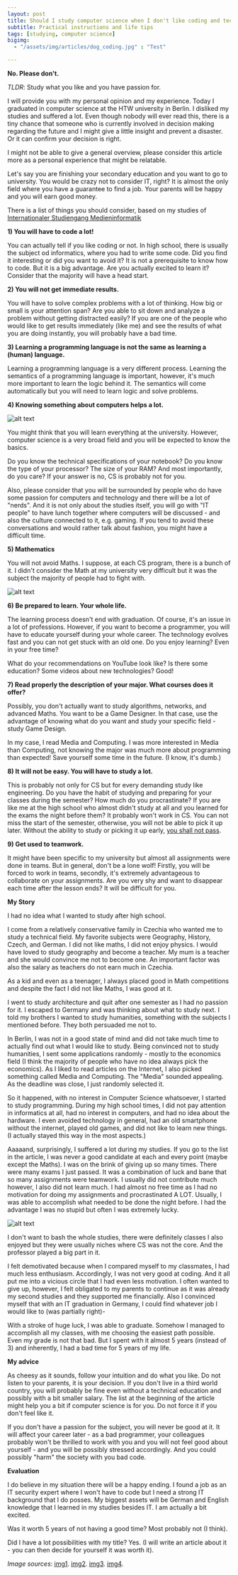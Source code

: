 ```yaml
---	
layout: post	
title: Should I study computer science when I don't like coding and technology?
subtitle: Practical instructions and life tips
tags: [studying, computer science]
bigimg:
  - "/assets/img/articles/dog_coding.jpg" : "Test"

---	
```

**No. Please don't.**

 
*TLDR*: Study what you like and you have passion for.
 
I will provide you with my personal opinion and my experience. Today I graduated in computer science at the HTW university in Berlin. I disliked my studies and suffered a lot. Even though nobody will ever read this, there is a tiny chance that someone who is currently involved in decision making regarding the future and I might give a little insight and prevent a disaster. Or it can confirm your decision is right.
 
I might not be able to give a general overview, please consider this article more as a personal experience that might be relatable.
 
Let's say you are finishing your secondary education and you want to go to university. You would be crazy not to consider IT, right? It is almost the only field where you have a guarantee to find a job. Your parents will be happy and you will earn good money.
 
There is a list of things you should consider, based on my studies of [Internationaler Studiengang Medieninformatik](https://imi-bachelor.htw-berlin.de/)
 
**1) You will have to code a lot!**
 
You can actually tell if you like coding or not. In high school, there is usually the subject od informatics, where you had to write some code. Did you find it interesting or did you want to avoid it?
It is not a prerequisite to know how to code. But it is a big advantage. Are you actually excited to learn it?
Consider that the majority will have a head start.
 
**2) You will not get immediate results.**
 
You will have to solve complex problems with a lot of thinking. How big or small is your attention span? Are you able to sit down and analyze a problem without getting distracted easily?
If you are one of the people who would like to get results immediately (like me) and see the results of what you are doing instantly, you will probably have a bad time. 
 
**3) Learning a programming language is not the same as learning a (human) language.**
 
Learning a programming language is a very different process. Learning the semantics of a programming language is important, however, it's much more important to learn the logic behind it. The semantics will come automatically but you will need to learn logic and solve problems.
 
**4) Knowing something about computers helps a lot.**
 
![alt text](/assets/img/articles/deleting_pc.gif "Semi-funny meme")
 
You might think that you will learn everything at the university. However, computer science is a very broad field and you will be expected to know the basics. 
 
Do you know the technical specifications of your notebook? Do you know the type of your processor? The size of your RAM? And most importantly, do you care? If your answer is no, CS is probably not for you.
 
Also, please consider that you will be surrounded by people who do have some passion for computers and technology and there will be a lot of "nerds". And it is not only about the studies itself, you will go with "IT people" to have lunch together where computers will be discussed - and also the culture connected to it, e.g. gaming. If you tend to avoid these conversations and would rather talk about fashion, you might have a difficult time.
 
 
**5) Mathematics**
 
You will not avoid Maths. I suppose, at each CS program, there is a bunch of it. I didn't consider the Math at my university very difficult but it was the subject the majority of people had to fight with.
 
![alt text](/assets/img/articles/find_x.jpg "Semi-funny meme")
 
 
**6) Be prepared to learn. Your whole life.**
 
The learning process doesn't end with graduation. Of course, it's an issue in a lot of professions. However, if you want to become a programmer, you will have to educate yourself during your whole career. The technology evolves fast and you can not get stuck with an old one. Do you enjoy learning? Even in your free time?
 
What do your recommendations on YouTube look like? Is there some education? Some videos about new technologies? Good!
 
**7) Read properly the description of your major. What courses does it offer?**
 
Possibly, you don't actually want to study algorithms, networks, and advanced Maths. You want to be a Game Designer. In that case, use the advantage of knowing what do you want and study your specific field - study Game Design. 
 
 
In my case, I read Media and Computing. I was more interested in Media than Computing, not knowing the major was much more about programming than expected! Save yourself some time in the future. (I know, it's dumb.)
 
**8) It will not be easy. You will have to study a lot.**
 
This is probably not only for CS but for every demanding study like engineering. Do you have the habit of studying and preparing for your classes during the semester? How much do you procrastinate?
If you are like me at the high school who almost didn't study at all and you learned for the exams the night before them? It probably won't work in CS.
You can not miss the start of the semester, otherwise, you will not be able to pick it up later. Without the ability to study or picking it up early, [you shall not pass](https://www.youtube.com/watch?v=mJZZNHekEQw).
 
**9) Get used to teamwork.**
 
It might have been specific to my university but almost all assignments were done in teams. But in general, don't be a lone wolf! Firstly, you will be forced to work in teams, secondly, it's extremely advantageous to collaborate on your assignments. Are you very shy and want to disappear each time after the lesson ends? It will be difficult for you. 
 
 
**My Story**
 
I had no idea what I wanted to study after high school.
 
I come from a relatively conservative family in Czechia who wanted me to study a technical field. My favorite subjects were Geography, History, Czech, and German. I did not like maths, I did not enjoy physics. I would have loved to study geography and become a teacher.
My mum is a teacher and she would convince me not to become one. An important factor was also the salary as teachers do not earn much in Czechia. 
 
As a kid and even as a teenager, I always placed good in Math competitions and despite the fact I did not like Maths, I was good at it.
 
I went to study architecture and quit after one semester as I had no passion for it. I escaped to Germany and was thinking about what to study next. I told my brothers I wanted to study humanities, something with the subjects I mentioned before. They both persuaded me not to. 
 
In Berlin, I was not in a good state of mind and did not take much time to actually find out what I would like to study. Being convinced not to study humanities, I sent some applications randomly - mostly to the economics field (I think the majority of people who have no idea always pick the economics). As I liked to read articles on the Internet, I also picked something called Media and Computing. The "Media" sounded appealing. As the deadline was close, I just randomly selected it.
 
So it happened, with no interest in Computer Science whatsoever, I started to study programming. During my high school times, I did not pay attention in informatics at all, had no interest in computers, and had no idea about the hardware. I even avoided technology in general, had an old smartphone without the internet, played old games, and did not like to learn new things. (I actually stayed this way in the most aspects.)
 
Aaaaand, surprisingly, I suffered a lot during my studies. If you go to the list in the article, I was never a good candidate at each and every point (maybe except the Maths). I was on the brink of giving up so many times. There were many exams I just passed.
It was a combination of luck and bane that so many assignments were teamwork. I usually did not contribute much however, I also did not learn much. I had almost no free time as I had no motivation for doing my assignments and procrastinated A LOT. Usually, I was able to accomplish what needed to be done the night before. I had the advantage I was no stupid but often I was extremely lucky. 

![alt text](/assets/img/articles/lazy_students.jpg "Semi-funny meme")

 
I don't want to bash the whole studies, there were definitely classes I also enjoyed but they were usually niches where CS was not the core. And the professor played a big part in it.
 
I felt demotivated because when I compared myself to my classmates, I had much less enthusiasm. Accordingly, I was not very good at coding. And it all put me into a vicious circle that I had even less motivation. I often wanted to give up, however, I felt obligated to my parents to continue as it was already my second studies and they supported me financially. Also I convinced myself that with an IT graduation in Germany, I could find whatever job I would like to (was partially right)-
 
With a stroke of huge luck, I was able to graduate. Somehow I managed to accomplish all my classes, with me choosing the easiest path possible. Even my grade is not that bad. But I spent with it almost 5 years (instead of 3) and inherently, I had a bad time for 5 years of my life. 
 
**My advice**
 
As cheesy as it sounds, follow your intuition and do what you like. Do not listen to your parents, it is your decision. If you don't live in a third world country, you will probably be fine even without a technical education and possibly with a bit smaller salary. The list at the beginning of the article might help you a bit if computer science is for you. Do not force it if you don't feel like it.
 
If you don't have a passion for the subject, you will never be good at it. It will affect your career later - as a bad programmer, your colleagues probably won't be thrilled to work with you and you will not feel good about yourself  - and you will be possibly stressed accordingly. And you could possibly "harm" the society with you bad code.
 
**Evaluation**

I do believe in my situation there will be a happy ending. I found a job as an IT security expert where I won't have to code but I need a strong IT background that I do posses. My biggest assets will be German and English knowledge that I learned in my studies besides IT. I am actually a bit excited.

Was it worth 5 years of not having a good time? Most probably not (I think).

Did I have a lot possibilities with my title? Yes. (I will write an article about it - you can then decide for yourself it was worth it).



*Image sources*:
[img1](https://knowyourmeme.com/photos/234765-i-have-no-idea-what-im-doing).
[img2](https://tenor.com/view/maureen-linda-delete-delete-my-computer-bin-gif-11835606).
[img3](https://i.kym-cdn.com/photos/images/original/000/736/259/ccb.jpg).
[img4](https://i.pinimg.com/736x/dd/bb/84/ddbb84c07a2ed6a62ad25992fb132f89.jpg).

